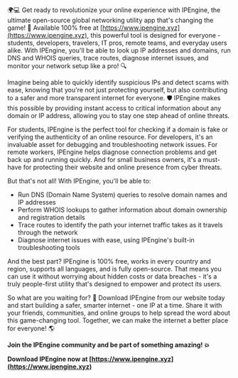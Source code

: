 🌍💻 Get ready to revolutionize your online experience with IPEngine, the ultimate open-source global networking utility app that's changing the game! 🚀 Available 100% free at [https://www.ipengine.xyz](https://www.ipengine.xyz), this powerful tool is designed for everyone - students, developers, travelers, IT pros, remote teams, and everyday users alike. With IPEngine, you'll be able to look up IP addresses and domains, run DNS and WHOIS queries, trace routes, diagnose internet issues, and monitor your network setup like a pro! 🔍

Imagine being able to quickly identify suspicious IPs and detect scams with ease, knowing that you're not just protecting yourself, but also contributing to a safer and more transparent internet for everyone. 🛡️ IPEngine makes this possible by providing instant access to critical information about any domain or IP address, allowing you to stay one step ahead of online threats.

For students, IPEngine is the perfect tool for checking if a domain is fake or verifying the authenticity of an online resource. For developers, it's an invaluable asset for debugging and troubleshooting network issues. For remote workers, IPEngine helps diagnose connection problems and get back up and running quickly. And for small business owners, it's a must-have for protecting their website and online presence from cyber threats.

But that's not all! With IPEngine, you'll be able to:

* Run DNS (Domain Name System) queries to resolve domain names and IP addresses
* Perform WHOIS lookups to gather information about domain ownership and registration details
* Trace routes to identify the path your internet traffic takes as it travels through the network
* Diagnose internet issues with ease, using IPEngine's built-in troubleshooting tools

And the best part? IPEngine is 100% free, works in every country and region, supports all languages, and is fully open-source. That means you can use it without worrying about hidden costs or data breaches - it's a truly people-first utility that's designed to empower and protect its users.

So what are you waiting for? 🤔 Download IPEngine from our website today and start building a safer, smarter internet - one IP at a time. Share it with your friends, communities, and online groups to help spread the word about this game-changing tool. Together, we can make the internet a better place for everyone! 🌎

**Join the IPEngine community and be part of something amazing! 💥**

**Download IPEngine now at [https://www.ipengine.xyz](https://www.ipengine.xyz)**